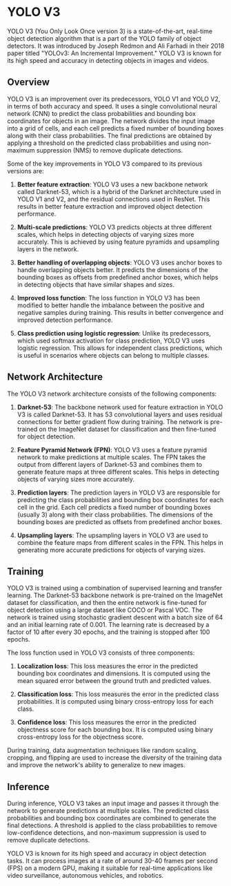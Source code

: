 # YOLO V3

YOLO V3 (You Only Look Once version 3) is a state-of-the-art, real-time object detection algorithm that is a part of the YOLO family of object detectors. It was introduced by Joseph Redmon and Ali Farhadi in their 2018 paper titled "YOLOv3: An Incremental Improvement." YOLO V3 is known for its high speed and accuracy in detecting objects in images and videos.

## Overview

YOLO V3 is an improvement over its predecessors, YOLO V1 and YOLO V2, in terms of both accuracy and speed. It uses a single convolutional neural network (CNN) to predict the class probabilities and bounding box coordinates for objects in an image. The network divides the input image into a grid of cells, and each cell predicts a fixed number of bounding boxes along with their class probabilities. The final predictions are obtained by applying a threshold on the predicted class probabilities and using non-maximum suppression (NMS) to remove duplicate detections.

Some of the key improvements in YOLO V3 compared to its previous versions are:

1. **Better feature extraction**: YOLO V3 uses a new backbone network called Darknet-53, which is a hybrid of the Darknet architecture used in YOLO V1 and V2, and the residual connections used in ResNet. This results in better feature extraction and improved object detection performance.

2. **Multi-scale predictions**: YOLO V3 predicts objects at three different scales, which helps in detecting objects of varying sizes more accurately. This is achieved by using feature pyramids and upsampling layers in the network.

3. **Better handling of overlapping objects**: YOLO V3 uses anchor boxes to handle overlapping objects better. It predicts the dimensions of the bounding boxes as offsets from predefined anchor boxes, which helps in detecting objects that have similar shapes and sizes.

4. **Improved loss function**: The loss function in YOLO V3 has been modified to better handle the imbalance between the positive and negative samples during training. This results in better convergence and improved detection performance.

5. **Class prediction using logistic regression**: Unlike its predecessors, which used softmax activation for class prediction, YOLO V3 uses logistic regression. This allows for independent class predictions, which is useful in scenarios where objects can belong to multiple classes.

## Network Architecture

The YOLO V3 network architecture consists of the following components:

1. **Darknet-53**: The backbone network used for feature extraction in YOLO V3 is called Darknet-53. It has 53 convolutional layers and uses residual connections for better gradient flow during training. The network is pre-trained on the ImageNet dataset for classification and then fine-tuned for object detection.

2. **Feature Pyramid Network (FPN)**: YOLO V3 uses a feature pyramid network to make predictions at multiple scales. The FPN takes the output from different layers of Darknet-53 and combines them to generate feature maps at three different scales. This helps in detecting objects of varying sizes more accurately.

3. **Prediction layers**: The prediction layers in YOLO V3 are responsible for predicting the class probabilities and bounding box coordinates for each cell in the grid. Each cell predicts a fixed number of bounding boxes (usually 3) along with their class probabilities. The dimensions of the bounding boxes are predicted as offsets from predefined anchor boxes.

4. **Upsampling layers**: The upsampling layers in YOLO V3 are used to combine the feature maps from different scales in the FPN. This helps in generating more accurate predictions for objects of varying sizes.

## Training

YOLO V3 is trained using a combination of supervised learning and transfer learning. The Darknet-53 backbone network is pre-trained on the ImageNet dataset for classification, and then the entire network is fine-tuned for object detection using a large dataset like COCO or Pascal VOC. The network is trained using stochastic gradient descent with a batch size of 64 and an initial learning rate of 0.001. The learning rate is decreased by a factor of 10 after every 30 epochs, and the training is stopped after 100 epochs.

The loss function used in YOLO V3 consists of three components:

1. **Localization loss**: This loss measures the error in the predicted bounding box coordinates and dimensions. It is computed using the mean squared error between the ground truth and predicted values.

2. **Classification loss**: This loss measures the error in the predicted class probabilities. It is computed using binary cross-entropy loss for each class.

3. **Confidence loss**: This loss measures the error in the predicted objectness score for each bounding box. It is computed using binary cross-entropy loss for the objectness score.

During training, data augmentation techniques like random scaling, cropping, and flipping are used to increase the diversity of the training data and improve the network's ability to generalize to new images.

## Inference

During inference, YOLO V3 takes an input image and passes it through the network to generate predictions at multiple scales. The predicted class probabilities and bounding box coordinates are combined to generate the final detections. A threshold is applied to the class probabilities to remove low-confidence detections, and non-maximum suppression is used to remove duplicate detections.

YOLO V3 is known for its high speed and accuracy in object detection tasks. It can process images at a rate of around 30-40 frames per second (FPS) on a modern GPU, making it suitable for real-time applications like video surveillance, autonomous vehicles, and robotics.
